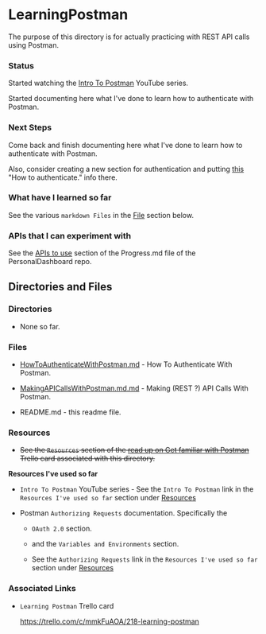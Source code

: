 # LearningPostman

The purpose of this directory is for actually practicing with REST API calls using Postman.

### Status
Started watching the [Intro To Postman](https://www.youtube.com/playlist?list=PLM-7VG-sgbtAgGq_pef5y_ruIUBPpUgNJ) YouTube series.

Started documenting here what I've done to learn how to authenticate with Postman.

### Next Steps
Come back and finish documenting here what I've done to learn how to authenticate with Postman.

Also, consider creating a new section for authentication and putting [this](https://github.com/JamieBort/LearningDirectory/tree/master/Postman/LearningPostman#what-have-i-learned-so-far) "How to authenticate." info there.

### What have I learned so far
See the various `markdown Files` in the [File](https://github.com/JamieBort/LearningDirectory/tree/master/API/Postman/LearningPostman#files) section below.

### APIs that I can experiment with

See the [APIs to use](https://github.com/JamieBort/PersonalDashboard/blob/master/Progress.md#apis-to-use) section of the Progress\.md file of the PersonalDashboard repo.


## Directories and Files

### Directories
* None so far.

### Files
* [HowToAuthenticateWithPostman.md](https://github.com/JamieBort/LearningDirectory/blob/master/API/Postman/LearningPostman/HowToAuthenticateWithPostman.md) - How To Authenticate With Postman.

* [MakingAPICallsWithPostman.md.md](https://github.com/JamieBort/LearningDirectory/blob/master/API/Postman/LearningPostman/MakingAPICallsWithPostman.md) - Making (REST ?) API Calls With Postman.

* README.md - this readme file.

### Resources

* ~~See the `Resources` section of the
[read up on Get familiar with Postman](https://trello.com/c/mmkFuAOA/218-read-up-on-get-familiar-with-postman) Trello card associated with this directory.~~

**Resources I've used so far**

* `Intro To Postman` YouTube series - See the `Intro To Postman` link in the `Resources I've used so far` section under [Resources](https://github.com/JamieBort/LearningDirectory/tree/master/API/Postman#resources)

* Postman `Authorizing Requests` documentation. Specifically the
    * `OAuth 2.0` section.
    * and the `Variables and Environments` section.

    * See the `Authorizing Requests` link in the `Resources I've used so far` section under [Resources](https://github.com/JamieBort/LearningDirectory/tree/master/API/Postman#resources)

### Associated Links

* `Learning Postman` Trello card
    
    https://trello.com/c/mmkFuAOA/218-learning-postman